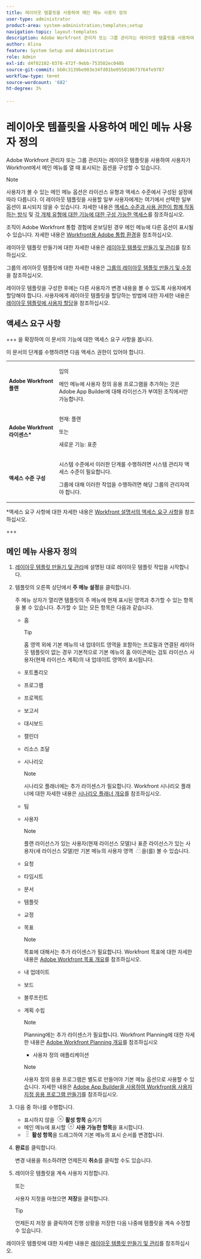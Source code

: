 ```yaml
---
title: 레이아웃 템플릿을 사용하여 메인 메뉴 사용자 정의
user-type: administrator
product-area: system-administration;templates;setup
navigation-topic: layout-templates
description: Adobe Workfront 관리자 또는 그룹 관리자는 레이아웃 템플릿을 사용하여 사용자가 Workfront에서 메인 메뉴를 열 때 표시되는 옵션을 구성할 수 있습니다.
author: Alina
feature: System Setup and Administration
role: Admin
exl-id: d4f02102-0378-472f-9ebb-753502ec048b
source-git-commit: bb0c3139be903e34fd01be055010673764fe9787
workflow-type: tm+mt
source-wordcount: '682'
ht-degree: 3%

---
```


# 레이아웃 템플릿을 사용하여 메인 메뉴 사용자 정의

<!--Audited: 01/2024-->

Adobe Workfront 관리자 또는 그룹 관리자는 레이아웃 템플릿을 사용하여 사용자가 Workfront에서 메인 메뉴를 열 때 표시되는 옵션을 구성할 수 있습니다.

>[!NOTE]
>
>사용자가 볼 수 있는 메인 메뉴 옵션은 라이선스 유형과 액세스 수준에서 구성된 설정에 따라 다릅니다. 이 레이아웃 템플릿을 사용할 일부 사용자에게는 여기에서 선택한 일부 옵션이 표시되지 않을 수 있습니다. 자세한 내용은 [액세스 수준과 사용 권한이 함께 작동하는 방식](../../../administration-and-setup/add-users/access-levels-and-object-permissions/how-access-levels-permissions-work-together.md) 및 [각 개체 유형에 대한 기능에 대한 구성 가능한 액세스](../../../administration-and-setup/add-users/access-levels-and-object-permissions/configurable-functionality-in-each-access-level-by-object-type.md)를 참조하십시오.
>
>조직이 Adobe Workfront 통합 경험에 온보딩된 경우 메인 메뉴에 다른 옵션이 표시될 수 있습니다. 자세한 내용은 [Workfront용 Adobe 통합 환경](/help/quicksilver/workfront-basics/navigate-workfront/workfront-navigation/adobe-unified-experience.md)을 참조하십시오.

레이아웃 템플릿 만들기에 대한 자세한 내용은 [레이아웃 템플릿 만들기 및 관리](../use-layout-templates/create-and-manage-layout-templates.md)를 참조하십시오.

그룹의 레이아웃 템플릿에 대한 자세한 내용은 [그룹의 레이아웃 템플릿 만들기 및 수정](../../../administration-and-setup/manage-groups/work-with-group-objects/create-and-modify-a-groups-layout-templates.md)을 참조하십시오.

레이아웃 템플릿을 구성한 후에는 다른 사용자가 변경 내용을 볼 수 있도록 사용자에게 할당해야 합니다. 사용자에게 레이아웃 템플릿을 할당하는 방법에 대한 자세한 내용은 [레이아웃 템플릿에 사용자 할당](../use-layout-templates/assign-users-to-layout-template.md)을 참조하십시오.

## 액세스 요구 사항

+++ 을 확장하여 이 문서의 기능에 대한 액세스 요구 사항을 봅니다.

이 문서의 단계를 수행하려면 다음 액세스 권한이 있어야 합니다.

<table style="table-layout:auto"> 
 <col> 
 <col> 
 <tbody> 
  <tr> 
   <td role="rowheader"><strong>Adobe Workfront 플랜</strong></td> 
   <td><p>임의</p>

<p>메인 메뉴에 사용자 정의 응용 프로그램을 추가하는 것은 Adobe App Builder에 대해 라이선스가 부여된 조직에서만 가능합니다.</p></td> 
  </tr> 
  <tr> 
   <td role="rowheader"><strong>Adobe Workfront 라이센스*</strong></td> 
   <td><p>현재: 플랜</p>
   또는
   <p>새로운 기능: 표준</p></td> 
  </tr> 
  <tr> 
   <td role="rowheader"><strong>액세스 수준 구성</strong></td> 
   <td> <p>시스템 수준에서 이러한 단계를 수행하려면 시스템 관리자 액세스 수준이 필요합니다.</p>
    <p>그룹에 대해 이러한 작업을 수행하려면 해당 그룹의 관리자여야 합니다.</p> 
     </td> 
  </tr> 
 </tbody> 
</table>

*액세스 요구 사항에 대한 자세한 내용은 [Workfront 설명서의 액세스 요구 사항](/help/quicksilver/administration-and-setup/add-users/access-levels-and-object-permissions/access-level-requirements-in-documentation.md)을 참조하십시오.

+++

## 메인 메뉴 사용자 정의

1. [레이아웃 템플릿 만들기 및 관리](../../../administration-and-setup/customize-workfront/use-layout-templates/create-and-manage-layout-templates.md)에 설명된 대로 레이아웃 템플릿 작업을 시작합니다.
1. 템플릿의 오른쪽 상단에서 **주 메뉴 설정**&#x200B;을 클릭합니다.

   주 메뉴 상자가 열리면 템플릿의 주 메뉴에 현재 표시된 영역과 추가할 수 있는 항목을 볼 수 있습니다. 추가할 수 있는 모든 항목은 다음과 같습니다.
   * 홈

     >[!TIP]
     >
     >홈 영역 외에 기본 메뉴의 내 업데이트 영역을 포함하는 프로필과 연결된 레이아웃 템플릿이 없는 경우 기본적으로 기본 메뉴의 홈 아이콘에는 검토 라이선스 사용자(현재 라이선스 계획)의 내 업데이트 영역이 표시됩니다.

   * 포트폴리오
   * 프로그램
   * 프로젝트
   * 보고서
   * 대시보드
   * 캘린더
   * 리소스 조달
   * 시나리오

     >[!NOTE]
     >
     >시나리오 플래너에는 추가 라이센스가 필요합니다. Workfront 시나리오 플래너에 대한 자세한 내용은 [시나리오 플래너 개요](../../../scenario-planner/scenario-planner-overview.md)를 참조하십시오.

   * 팀
   * 사용자

     >[!NOTE]
     >
     >플랜 라이선스가 있는 사용자(현재 라이선스 모델)나 표준 라이선스가 있는 사용자(새 라이선스 모델)만 기본 메뉴의 사용자 영역 ![사용자 아이콘](assets/users-icon-in-main-menu.png)을(를) 볼 수 있습니다.

   * 요청
   * 타임시트
   * 문서
   * 템플릿
   * 교정
   * 목표

     >[!NOTE]
     >
     >목표에 대해서는 추가 라이센스가 필요합니다. Workfront 목표에 대한 자세한 내용은 [Adobe Workfront 목표 개요](../../../workfront-goals/goal-management/wf-goals-overview.md)를 참조하십시오.

   * 내 업데이트
   * 보드
   * 블루프린트
   * 계획 수립

     >[!NOTE]
     >
     >Planning에는 추가 라이센스가 필요합니다. Workfront Planning에 대한 자세한 내용은 [Adobe Workfront Planning 개요](/help/quicksilver/planning/general/planning-overview.md)를 참조하십시오
      * 사용자 정의 애플리케이션

     >[!NOTE]
     >
     > 사용자 정의 응용 프로그램은 별도로 만들어야 기본 메뉴 옵션으로 사용할 수 있습니다. 자세한 내용은 [Adobe App Builder을 사용하여 Workfront용 사용자 지정 응용 프로그램 만들기](/help/quicksilver/app-builder/app-builder.md)를 참조하십시오.


1. 다음 중 하나를 수행합니다.

   * 표시하지 않을 ![아이콘 숨기기](assets/remove-icon---x-in-circle.png) **활성 항목** 숨기기
   * 메인 메뉴에 표시할 ![표시 아이콘](assets/add-icon-plus-in-circle.png) **사용 가능한 항목**&#x200B;을 표시합니다.
   * ![끌어오기 아이콘](assets/move-icon---dots.png) **활성 항목**&#x200B;을 드래그하여 기본 메뉴의 표시 순서를 변경합니다.

1. **완료**&#x200B;를 클릭합니다.

   변경 내용을 취소하려면 언제든지 **취소**&#x200B;를 클릭할 수도 있습니다.

1. 레이아웃 템플릿을 계속 사용자 지정합니다.

   또는

   사용자 지정을 마쳤으면 **저장**&#x200B;을 클릭합니다.

   >[!TIP]
   >
   >언제든지 저장 을 클릭하여 진행 상황을 저장한 다음 나중에 템플릿을 계속 수정할 수 있습니다.

레이아웃 템플릿에 대한 자세한 내용은 [레이아웃 템플릿 만들기 및 관리](../../../administration-and-setup/customize-workfront/use-layout-templates/create-and-manage-layout-templates.md)를 참조하십시오.
